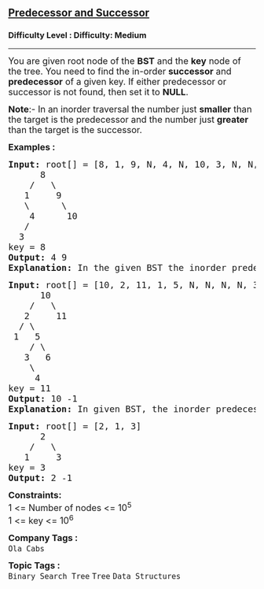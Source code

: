 <h2><a href="https://www.geeksforgeeks.org/problems/predecessor-and-successor/1?itm_source=geeksforgeeks&itm_medium=article&itm_campaign=practice_card">Predecessor and Successor</a></h2><h3>Difficulty Level : Difficulty: Medium</h3><hr><div class="problems_problem_content__Xm_eO"><p><span style="font-size: 18px;">You are given root node of the <strong>BST</strong> and the <strong>key</strong> node of the tree. You need to find the in-order <strong>successor</strong> and <strong>predecessor</strong> of a given key. If either predecessor or successor is not found, then set it to <strong>NULL</strong>.</span></p>
<p><span style="font-size: 18px;"><strong>Note</strong>:- In an inorder traversal the number just <strong>smaller</strong> than the target is the predecessor and the number just <strong>greater</strong> than the target is the successor.&nbsp;</span></p>
<p><span style="font-size: 18px;"><strong>Examples :</strong></span></p>
<pre><span style="font-size: 18px;"><strong>Input: </strong>root[] = [8, 1, 9, N, 4, N, 10, 3, N, N, N]<strong><br></strong>      8
&nbsp;   /   \
&nbsp;  1     9<br>   \      \<br>    4      10<br>   /<br>  3
key = 8
<strong>Output: </strong>4 9<strong>
Explanation: </strong>In the given BST the inorder predecessor of 8 is 4 and inorder successor of 8 is 9.</span></pre>
<pre><span style="font-size: 18px;"><strong>Input: </strong>root[] = [10, 2, 11, 1, 5, N, N, N, N, 3, 6, N, 4, N, N]<strong><br></strong>      10
&nbsp;   /   \
&nbsp;  2     11<br>  / \<br> 1   5<br>    / \<br>   3   6<br>    \<br>     4
key = 11
<strong>Output: </strong>10 -1<strong>
Explanation: </strong>In given BST, the inorder predecessor of 11 is 10 whereas it does not have any inorder successor.</span></pre>
<pre><span style="font-size: 18px;"><strong>Input: </strong>root[] = [2, 1, 3]<strong><br></strong>      2
&nbsp;   /   \
&nbsp;  1     3
key = 3
<strong>Output: </strong>2 -1</span></pre>
<p><strong style="font-size: 18px;">Constraints:&nbsp;</strong><span style="font-size: 18px;"><br>1 &lt;= Number of nodes &lt;= 10<sup>5</sup><br>1 &lt;= key &lt;= 10<sup>6</sup></span></p></div><p><span style=font-size:18px><strong>Company Tags : </strong><br><code>Ola Cabs</code>&nbsp;<br><p><span style=font-size:18px><strong>Topic Tags : </strong><br><code>Binary Search Tree</code>&nbsp;<code>Tree</code>&nbsp;<code>Data Structures</code>&nbsp;